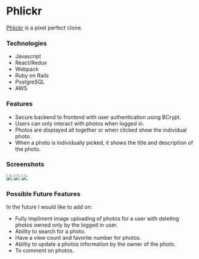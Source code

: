 # Phlickr

[Phlickr](https://phlickr-clone.herokuapp.com/#/) is a pixel perfect clone.

### Technologies

* Javascript
* React/Redux
* Webpack
* Ruby on Rails
* PostgreSQL
* AWS

### Features

 * Secure backend to frontend with user authentication using BCrypt.
 * Users can only interact with photos when logged in.
 * Photos are displayed all together or when clicked show the individual photo.
 * When a photo is individually picked, it shows the title and description of the photo.
 
### Screenshots
<img src="https://phlickr-clone-seed.s3-us-west-1.amazonaws.com/screenshots/4B847D8F-5E06-4A23-BAC8-07F446209C54_1_105_c.jpeg"/>

<img src="https://phlickr-clone-seed.s3-us-west-1.amazonaws.com/screenshots/94848857-2580-4CE7-8BEA-5FAD4CBFC314_1_105_c.jpeg"/>

<img src="https://phlickr-clone-seed.s3-us-west-1.amazonaws.com/screenshots/C364E26D-CF4E-45A1-9CBB-4DB71F64755E_1_105_c.jpeg"/>

### Possible Future Features

In the future I would like to add on:

 * Fully impliment image uploading of photos for a user with deleting photos owned only by the logged in user.
 * Ability to search for a photo.
 * Have a view count and favorite number for photos.
 * Abiltiy to update a photos information by the owner of the photo.
 * To comment on photos.

